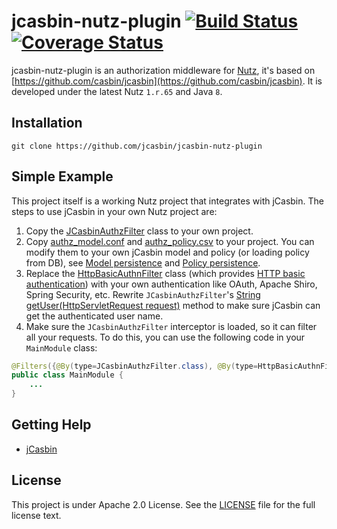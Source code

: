 jcasbin-nutz-plugin [![Build Status](https://travis-ci.org/jcasbin/jcasbin-nutz-plugin.svg?branch=master)](https://travis-ci.org/jcasbin/jcasbin-nutz-plugin) [![Coverage Status](https://coveralls.io/repos/github/jcasbin/jcasbin-nutz-plugin/badge.svg?branch=master)](https://coveralls.io/github/jcasbin/jcasbin-nutz-plugin?branch=master)
======

jcasbin-nutz-plugin is an authorization middleware for [Nutz](https://nutzam.com/), it's based on [https://github.com/casbin/jcasbin](https://github.com/casbin/jcasbin). It is developed under the latest Nutz ``1.r.65`` and Java ``8``.

## Installation

    git clone https://github.com/jcasbin/jcasbin-nutz-plugin

## Simple Example

This project itself is a working Nutz project that integrates with jCasbin. The steps to use jCasbin in your own Nutz project are:

1. Copy the [JCasbinAuthzFilter](https://github.com/jcasbin/jcasbin-nutz-plugin/blob/master/src/main/java/org/jcasbin/plugins/JCasbinAuthzFilter.java) class to your own project.
2. Copy [authz_model.conf](https://github.com/jcasbin/jcasbin-nutz-plugin/blob/master/examples/authz_model.conf) and [authz_policy.csv](https://github.com/jcasbin/jcasbin-nutz-plugin/blob/master/examples/authz_policy.csv) to your project. You can modify them to your own jCasbin model and policy (or loading policy from DB), see [Model persistence](https://github.com/casbin/casbin/wiki/Model-persistence) and [Policy persistence](https://github.com/casbin/casbin/wiki/Policy-persistence).
2. Replace the [HttpBasicAuthnFilter](https://github.com/jcasbin/jcasbin-nutz-plugin/blob/master/src/main/java/org/jcasbin/plugins/HttpBasicAuthnFilter.java) class (which provides [HTTP basic authentication](https://en.wikipedia.org/wiki/Basic_access_authentication)) with your own authentication like OAuth, Apache Shiro, Spring Security, etc. Rewrite ``JCasbinAuthzFilter``'s [String getUser(HttpServletRequest request)](https://github.com/jcasbin/jcasbin-nutz-plugin/blob/master/src/main/java/org/jcasbin/plugins/JCasbinAuthzFilter.java#L42-L56) method to make sure jCasbin can get the authenticated user name.
3. Make sure the ``JCasbinAuthzFilter`` interceptor is loaded, so it can filter all your requests. To do this, you can use the following code in your ``MainModule`` class:

```java
@Filters({@By(type=JCasbinAuthzFilter.class), @By(type=HttpBasicAuthnFilter.class)})
public class MainModule {
    ...
}
```

## Getting Help

- [jCasbin](https://github.com/casbin/jcasbin)

## License

This project is under Apache 2.0 License. See the [LICENSE](LICENSE) file for the full license text.
